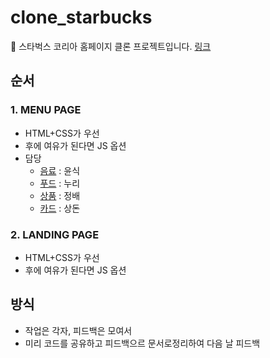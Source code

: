 # clone_starbucks

💚 스타벅스 코리아 홈페이지 클론 프로젝트입니다. [링크](https://www.starbucks.co.kr)

## 순서

### 1. MENU PAGE

- HTML+CSS가 우선
- 후에 여유가 된다면 JS 옵션
- 담당
  - [음료](https://www.starbucks.co.kr/menu/drink_list.do) : 윤식
  - [푸드](https://www.starbucks.co.kr/menu/food_list.do) : 누리
  - [상품](https://www.starbucks.co.kr/menu/product_list.do) : 정배
  - [카드](https://www.starbucks.co.kr/menu/card_list.do) : 상돈

### 2. LANDING PAGE

- HTML+CSS가 우선
- 후에 여유가 된다면 JS 옵션

## 방식

- 작업은 각자, 피드백은 모여서
- 미리 코드를 공유하고 피드백으르 문서로정리하여 다음 날 피드백
